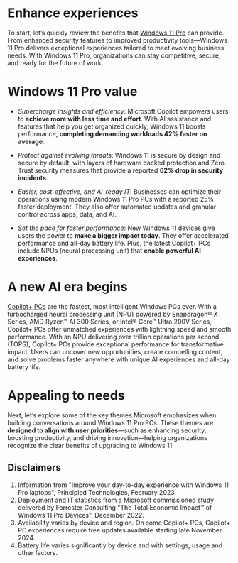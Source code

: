 # Enhance experiences

To start, let’s quickly review the benefits that [Windows 11 Pro](https://www.microsoft.com/windows/business/c/windows-11-pro-powers-of-me?ef_id=_k_ea579a28262e14db7c33fd708a5cf525_k_&OCID=AIDcmm4tp9grb9_SEM__k_ea579a28262e14db7c33fd708a5cf525_k_&msclkid=ea579a28262e14db7c33fd708a5cf525#WhyWindows11Pro) can provide. From enhanced security features to improved productivity tools—Windows 11 Pro delivers exceptional experiences tailored to meet evolving business needs. With Windows 11 Pro, organizations can stay competitive, secure, and ready for the future of work.

# Windows 11 Pro value

- _Supercharge insights and efficiency_: Microsoft Copilot empowers users to **achieve more with less time and effort**. With AI assistance and features that help you get organized quickly, Windows 11 boosts performance, **completing demanding workloads 42% faster on average**.

- _Protect against evolving threats_: Windows 11 is secure by design and secure by default, with layers of hardware backed protection and Zero Trust security measures that provide a reported **62% drop in security incidents**.

- _Easier, cost-effective, and AI-ready IT_: Businesses can optimize their operations using modern Windows 11 Pro PCs with a reported 25% faster deployment. They also offer automated updates and granular control across apps, data, and AI.

- _Set the pace for faster performance_: New Windows 11 devices give users the power to **make a bigger impact today**. They offer accelerated performance and all-day battery life. Plus, the latest Copilot+ PCs include NPUs (neural processing unit) that **enable powerful AI experiences**.

# A new AI era begins

[Copilot+ PCs](https://www.microsoft.com/windows/copilot-plus-pcs?msockid=3acc3426320e6adb17ce20ab33a66b84) are the fastest, most intelligent Windows PCs ever. With a turbocharged neural processing unit (NPU) powered by Snapdragon® X Series, AMD Ryzen™ AI 300 Series, or Intel® Core™ Ultra 200V Series, Copilot+ PCs offer unmatched experiences with lightning speed and smooth performance. With an NPU delivering over trillion operations per second (TOPS), Copilot+ PCs provide exceptional performance for transformative impact. Users can uncover new opportunities, create compelling content, and solve problems faster anywhere with unique AI experiences and all-day battery life.

# Appealing to needs

Next, let’s explore some of the key themes Microsoft emphasizes when building conversations around Windows 11 Pro PCs. These themes are **designed to align with user priorities**—such as enhancing security, boosting productivity, and driving innovation—helping organizations recognize the clear benefits of upgrading to Windows 11.

## Disclaimers

1. Information from "Improve your day-to-day experience with Windows 11 Pro laptops", Principled Technologies, February 2023
1. Deployment and IT statistics from a Microsoft commissioned study delivered by Forrester Consulting "The Total Economic Impact™ of Windows 11 Pro Devices", December 2022.
1. Availability varies by device and region. On some Copilot+ PCs, Copilot+ PC experiences require free updates available starting late November 2024.
1. Battery life varies significantly by device and with settings, usage and other factors.


